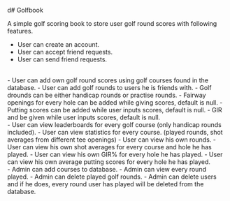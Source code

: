 d# Golfbook

A simple golf scoring book to store user golf round scores with following features.


- User can create an account.
- User can accept friend requests.
- User can send friend requests.
<br/>
- User can add own golf round scores using golf courses found in the database.
- User can add golf rounds to users he is friends with.
- Golf drounds can be either handicap rounds or practise rounds.
- Fairway openings for every hole can be added while giving scores, default is null.
- Putting scores can be added while user inputs scores, default is null.
- GIR and be given while user inputs scores, default is null.
<br/>
- User can view leaderboards for every golf course (only handicap rounds included).
- User can view statistics for every course. (played rounds, shot averages from different tee openings)
- User can view his own rounds.
- User can view his own shot averages for every course and hole he has played.
- User can view his own GIR% for every hole he has played.
- User can view his own average putting scores for every hole he has played.
<br/>
- Admin can add courses to database.
- Admin can view every round played.
- Admin can delete played golf rounds.
- Admin can delete users and if he does, every round user has played will be deleted from the database.


